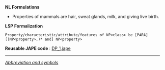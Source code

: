 __NL Formulations__ 



* Properties of mammals are hair, sweat glands, milk, and giving live birth.


  

__LSP Formalization__ 




```
Property/characteristic/attribute/features of NP<class> be [PARA] [(NP<property>,)* and] NP<property>

```


__Reusable JAPE code__ 
 :
 [DP\_1.jape](../images/e/ef/DP_1.jape "DP 1.jape") 





---



_[Abbreviation and symbols](../../Community/LSPSymbols "Community:LSPSymbols")_